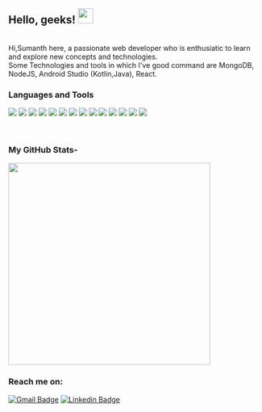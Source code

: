 ## Hello, geeks! <img src="https://media.giphy.com/media/gM5qFksULw54NMWyry/giphy.gif" width="30px">


<br>
<!-- <img width="21%" align="right" alt="Github" src="https://media.giphy.com/media/LmNwrBhejkK9EFP504/giphy.gif" />
<img src="https://media.giphy.com/media/IeRdg7gLkfK1ly2mFU/giphy.gif" height="200" wifdth="200"> -->
Hi,Sumanth here, a passionate web developer who is enthusiatic to learn and explore new concepts and technologies.
<br>
Some Technologies and tools in which I've good command are MongoDB, NodeJS, Android Studio (Kotlin,Java), React.
<br>
<!-- <br>
Also I'm into competetive programming and participating in various contests has boosted my confidence and improved my problem-solving skills.
<br> -->

### Languages and Tools

<img src = "https://img.shields.io/badge/-HTML5-E34F26?style=flat&logo=html5&logoColor=white"> <img src = "https://img.shields.io/badge/-CSS3-1572B6?style=flat&logo=css3&logoColor=white">
<img src="https://img.shields.io/badge/-Bootstrap-563D7C?style=flat&logo=bootstrap&logoColor=white">
<img src="https://img.shields.io/badge/-JavaScript-eed718?style=flat&logo=javascript&logoColor=ffffff">
<img src="https://img.shields.io/badge/-React-000000?style=flat&logo=react&logoColor=00c8ff">
<img src="https://img.shields.io/badge/-MongoDB-4DB33D?style=flat&logo=mongodb&logoColor=FFFFFF">
<img src="https://img.shields.io/badge/-Express.js-787878?style=flat">
<img src="https://img.shields.io/badge/-Node.js-3C873A?style=flat&logo=Node.js&logoColor=white">
<img src="https://img.shields.io/badge/-Firebase-FFA611?style=flat&logo=firebase&logoColor=FFFFFF">
<img src="http://img.shields.io/badge/-Git-F1502F?style=flat&logo=git&logoColor=FFFFFF">
<img src="http://img.shields.io/badge/-Github-000000?style=flat&logo=github&logoColor=FFFFFF">
<img src="http://img.shields.io/badge/-VS%20Code-007ACC?style=flat&logo=visual%20studio%20code&logoColor=white">
<img src="https://img.shields.io/badge/-C%20&%20C++-659ad2?style=flat&logo=c%2B%2B&logoColor=ffffff"> 
<img src="http://img.shields.io/badge/-Python-000000?style=flat&logo=python&logoColor=FFFFFF">

<br>
<h3> My GitHub Stats-</h3>

<img src="https://github-readme-stats.vercel.app/api?username=sumanth-14&show_icons=true&theme=dark" width="400">

 
 <h3> Reach me on:</h3>

 [![Gmail Badge](https://img.shields.io/badge/-Gmail-c14438?style=flat&logo=Gmail&logoColor=white)](mailto:reddysaisumanth8@gmail.com "Connect via Email")
 [![Linkedin Badge](https://img.shields.io/badge/-LinkedIn-0072b1?style=flat&logo=Linkedin&logoColor=white)](https://www.linkedin.com/in/sumanth14/ "Connect on LinkedIn")






 
<!--  <details> 
  <summary>💻 More Stats</summary>
   <img alt="Sumanth's Activity Graph" src="https://activity-graph.herokuapp.com/graph?username=shreyasbhakta&theme=react-dark"/> 
</details> -->


<!--
**sumanth-14/sumanth-14** is a ✨ _special_ ✨ repository because its `README.md` (this file) appears on your GitHub profile.

Here are some ideas to get you started:

- 🔭 I’m currently working on ...
- 🌱 I’m currently learning ...
- 👯 I’m looking to collaborate on ...
- 🤔 I’m looking for help with ...
- 💬 Ask me about ...
- 📫 How to reach me: ...
- 😄 Pronouns: ...
- ⚡ Fun fact: ...
-->
